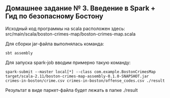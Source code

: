## Домашнeе заданиe № 3. Введение в Spark + Гид по безопасному Бостону

Исходный код программы на scala расположен здесь: src/main/scala/boston-crimes-map/boston-crimes-map.scala

Для сборки jar-файла выполнялась команда:
```
sbt assembly
```

Для запуска spark-job вводим примерно такую команду:
```
spark-submit --master local[*] --class com.example.BostonCrimesMap target/scala-2.11/boston-crimes-map-assembly-0.1.0-SNAPSHOT.jar crimes-in-boston/crime.csv crimes-in-boston/offense_codes.csv ./result
```

Результат в виде паркет-файла будет лежать в папке ./result

